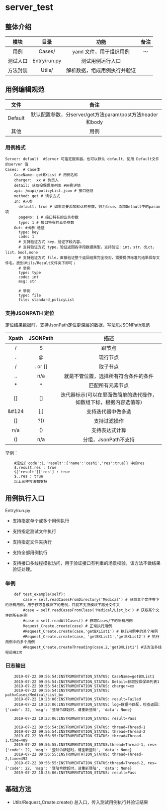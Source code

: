 # server_test
## 整体介绍

模块|目录|功能|备注
:---:|:---:|:---:|:---:
用例|Cases/|yaml 文件，用于组织用例|～
测试入口|Entry/run.py|测试用例运行入口|
方法封装|Utils/|解析数据，组成用例执行并验证|

## 用例编辑规范

文件|备注
:---:|:---:
Default|默认配置参数，分server/get方法param/post方法header和body
其他|用例

### 用例格式

    Server: default  #Server 可指定服务器，也可以默认 default，使用 Default文件的server 值
    Cases:  # Case体
      - CaseName: getBXList # 用例名称
        charger:  xx # 负责人
        detail: 获取投保保单列表 #用例详情
        api: /mapi/policyList.json # 接口信息
        method: get # 请求方式
        In: #入参
          default: true # 如果需要添加默认的参数，则为true，添加Default中的param 项
          pageNo: 1 # 接口特有的业务参数
          type: 1 # 接口特有的业务参数
        Out: #出参 验证
          type: key 
          code: 1
          # 支持验证方式 key，验证字段内容，
          # 支持验证方式 type，验证返回各字段数据类型，支持验证：int，str，dict，list，bool,none
          # 支持验证方式 file，直接验证整个返回结果完全校对，需要提供标准的结果保存文件名，放到Utils/Result文件夹下即可；
          # 举例
          type: type
          code: int
          msg: str
          
          # 举例 
          type: file
          file: standard_policyList          
### 支持JSONPATH 定位

定位结果数据时，支持JsonPath定位更深层的数据，写法见JSONPath规范

Xpath|	JSONPath|	描述
:---:|:---:|:---:
/|	$	|跟节点
.	|@	|现行节点
/	|. or []	|取子节点
..	|n/a	|就是不管位置，选择所有符合条件的条件
 *	|*	|匹配所有元素节点
[]	|[]	|迭代器标示(可以在里面做简单的迭代操作，如数组下标，根据内容选值等)
&#124|	[,]	|支持迭代器中做多选
[]	|?()|	支持过滤操作
n/a	|()	|支持表达式计算
()	|n/a	|分组，JsonPath不支持     


举例：
        
        #定位{'code':1,'result':{'name':'ceshi','res':true}} 中的res
        $.result.res : true
        $['result']['res'] : true
        $..res : true
        以上三种写法都支持


## 用例执行入口

Entry/run.py

* 支持指定单个或多个用例执行
* 支持指定测试文件执行
* 支持指定文件夹执行
* 支持全部用例执行

* 支持接口多线程模拟访问，用于验证接口有判重的场景校验，该方法不做结果验证处理。

### 举例
        def test_example(self):
            case = self.readCasesFromDirectory('Medical') # 获取某个文件夹下的所有用例，用于获取各模块下的用例，目前不支持模块下再分文件夹
            #case = self.readCasesFromClass('Medical/List_bx') # 获取某个文件的所有用例
            #case = self.readAllCases() # 获取Cases/下的所有用例
            Request_Create.create(case) # 正常执行用例
            #Request_Create.create(case,'getBXList1') # 执行用例中的某个用例
            #Request_Create.create(case, 'getBXList1','getBXList2') # 执行用例中的多个用例
            #Request_Create.createThreading(case,2,'getBXList1') #该方法多线程调用2次
            
            
### 日志输出

        2019-07-22 09:56:54:INSTRUMENTATION_STATUS: CaseName=getBXList1
        2019-07-22 09:56:54:INSTRUMENTATION_STATUS: Detail=获取投保保单列表1
        2019-07-22 09:56:54:INSTRUMENTATION_STATUS: charger=xx
        2019-07-22 09:56:54:INSTRUMENTATION_STATUS: path=Cases/Medical/List_bx
        2019-07-22 10:23:06:INSTRUMENTATION_STATUS: result=Failed
        2019-07-22 10:23:06:INSTRUMENTATION_STATUS: log=数据不匹配，检查返回:{'code': 22, 'msg': '登陆令牌超时，请重新登陆', 'data': None}
        
        2019-07-22 10:23:06:INSTRUMENTATION_STATUS: result=Pass
        
        2019-07-22 09:56:54:INSTRUMENTATION_STATUS: thread=Thread-1
        2019-07-22 09:56:54:INSTRUMENTATION_STATUS: thread=Thread-2
        2019-07-22 09:56:55:INSTRUMENTATION_STATUS: thread=Thread-1,time=489
        2019-07-22 09:56:55:INSTRUMENTATION_STATUS:thread=Thread-1, res={'code': 22, 'msg': '登陆令牌超时，请重新登陆', 'data': None}
        2019-07-22 09:56:55:INSTRUMENTATION_STATUS: thread=Thread-2,time=492
        2019-07-22 09:56:55:INSTRUMENTATION_STATUS:thread=Thread-2, res={'code': 22, 'msg': '登陆令牌超时，请重新登陆', 'data': None}
        2019-07-22 10:23:06:INSTRUMENTATION_STATUS: result=Pass
## 基础方法

* Utils/Request_Create.create() 总入口，传入测试用例执行并验证结果
